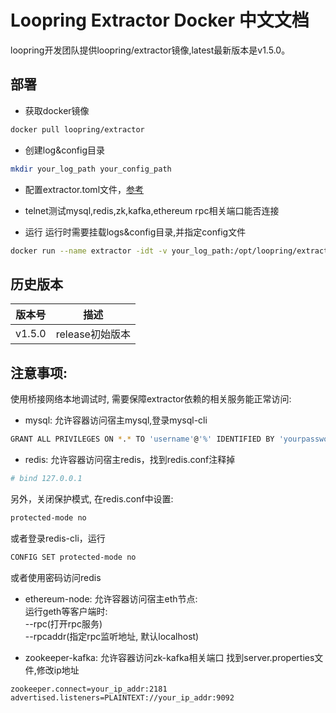 # Loopring Extractor Docker 中文文档

loopring开发团队提供loopring/extractor镜像,latest最新版本是v1.5.0。<br>

## 部署
* 获取docker镜像
```bash
docker pull loopring/extractor
```
* 创建log&config目录
```bash
mkdir your_log_path your_config_path
```
* 配置extractor.toml文件，[参考](https://loopring.github.io/extractor/EXTRACTOR_DOCUMENT_CN)
* telnet测试mysql,redis,zk,kafka,ethereum rpc相关端口能否连接

* 运行
运行时需要挂载logs&config目录,并指定config文件
```bash
docker run --name extractor -idt -v your_log_path:/opt/loopring/extractor/logs -v your_config_path:/opt/loopring/extractor/config loopring/extractor:latest --config=/opt/loopring/extractor/config/extractor.toml /bin/bash
```

## 历史版本

| 版本号         | 描述         |
|--------------|------------|
| v1.5.0| release初始版本|


## 注意事项:
使用桥接网络本地调试时, 需要保障extractor依赖的相关服务能正常访问:
* mysql: 允许容器访问宿主mysql,登录mysql-cli
```bash
GRANT ALL PRIVILEGES ON *.* TO 'username'@'%' IDENTIFIED BY 'yourpassword' WITH GRANT OPTION;
```

* redis: 允许容器访问宿主redis，找到redis.conf注释掉
```bash
# bind 127.0.0.1
```
另外，关闭保护模式, 在redis.conf中设置:
```bash
protected-mode no
```
或者登录redis-cli，运行
```bash
CONFIG SET protected-mode no
```
或者使用密码访问redis

* ethereum-node: 允许容器访问宿主eth节点:<br>
运行geth等客户端时:<br>
--rpc(打开rpc服务)<br>
--rpcaddr(指定rpc监听地址, 默认localhost)

* zookeeper-kafka: 允许容器访问zk-kafka相关端口
找到server.properties文件,修改ip地址
```bash
zookeeper.connect=your_ip_addr:2181
advertised.listeners=PLAINTEXT://your_ip_addr:9092
```

